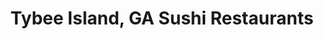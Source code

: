 ---
layout: city
title: Tybee Island, GA Sushi Restaurants
permalink: /georgia/tybee-island/
stateAbbr: GA
stateName: Georgia
cityName: Tybee Island
---